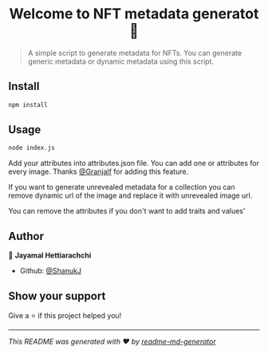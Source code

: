 <h1 align="center">Welcome to NFT metadata generatot 👋</h1>
<p>
</p>

> A simple script to generate metadata for NFTs. You can generate generic metadata or dynamic metadata using this script.

## Install

```sh
npm install
```

## Usage

```sh
node index.js
```

Add your attributes into attributes.json file. You can add one or attributes for every image. Thanks [@Granjalf](https://github.com/Granjalf) for adding this feature.

If you want to generate unrevealed metadata for a collection you can remove dynamic url of the image and replace it with unrevealed image url.

You can remove the attributes if you don't want to add traits and values'

## Author

👤 **Jayamal Hettiarachchi**

* Github: [@ShanukJ](https://github.com/ShanukJ)

## Show your support

Give a ⭐️ if this project helped you!

***
_This README was generated with ❤️ by [readme-md-generator](https://github.com/kefranabg/readme-md-generator)_